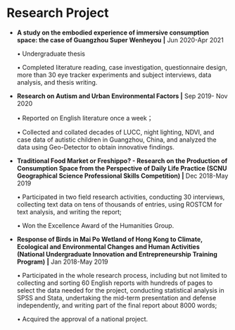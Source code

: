 # Research Project

*   **A study on the embodied experience of immersive consumption space: the case of Guangzhou Super Wenheyou** **|** Jun 2020-Apr 2021

    • Undergraduate thesis

    • Completed literature reading, case investigation, questionnaire design, more than 30 eye tracker experiments and subject interviews, data analysis, and thesis writing.



*   **Research on Autism and Urban Environmental Factors |** Sep 2019- Nov 2020

    • Reported on English literature once a week；

    • Collected and collated decades of LUCC, night lighting, NDVI, and case data of autistic children in Guangzhou, China, and analyzed the data using Geo-Detector to obtain innovative findings.



*   **Traditional Food Market or Freshippo? - Research on the Production of Consumption Space from the Perspective of Daily Life Practice (SCNU Geographical Science Professional Skills Competition) |** Dec 2018-May 2019

    • Participated in two field research activities, conducting 30 interviews, collecting text data on tens of thousands of entries, using ROSTCM for text analysis, and writing the report;

    • Won the Excellence Award of the Humanities Group.



*   **Response of Birds in Mai Po Wetland of Hong Kong to Climate, Ecological and Environmental Changes and Human Activities (National Undergraduate Innovation and Entrepreneurship Training Program)** **|** Jan 2018-May 2019

    • Participated in the whole research process, including but not limited to collecting and sorting 60 English reports with hundreds of pages to select the data needed for the project, conducting statistical analysis in SPSS and Stata, undertaking the mid-term presentation and defense independently, and writing part of the final report about 8000 words;

    • Acquired the approval of a national project.



